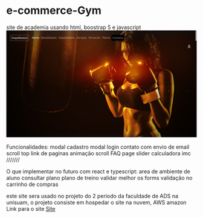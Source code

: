# e-commerce-Gym
 site de academia usando html, boostrap 5 e javascript
 <img src="Captura de Tela (557).png">

 Funcionalidades:
 modal cadastro
 modal login
 contato com envio de email
 scroll top
 link de paginas
 animação scroll
 FAQ page
 slider
 calculadora imc
///////

O que implementar no futuro com react e typescript:
area de ambiente de aluno 
consultar plano
plano de treino
validar melhor os forms
validação no carrinho de compras

este site sera usado no projeto do 2 periodo da faculdade de ADS na unisuam, o projeto consiste em hospedar o site na nuvem, AWS amazon
Link para o site
<a href="https://miguelluisdev.github.io/e-commerce-Gym/" >Site</a>